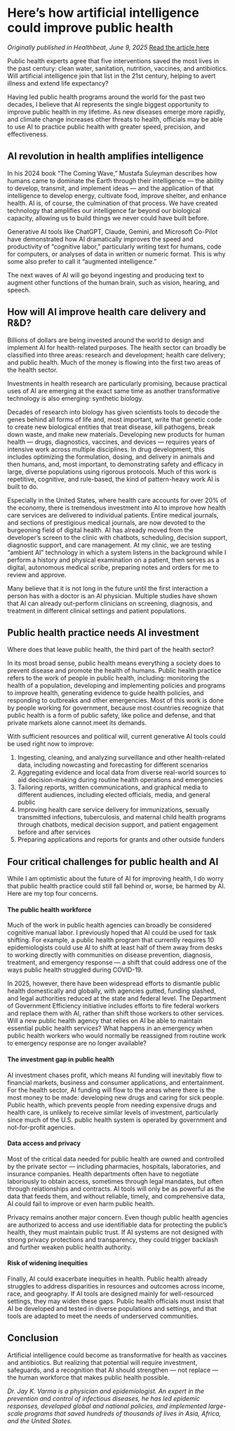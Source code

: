 # Here’s how artificial intelligence could improve public health

*Originally published in Healthbeat, June 9, 2025*
[Read the article here](https://www.healthbeat.org/2025/06/09/artificial-intelligence-public-health-diseases-climate/)

Public health experts agree that five interventions saved the most lives in the past century: clean water, sanitation, nutrition, vaccines, and antibiotics. Will artificial intelligence join that list in the 21st century, helping to avert illness and extend life expectancy?

Having led public health programs around the world for the past two decades, I believe that AI represents the single biggest opportunity to improve public health in my lifetime. As new diseases emerge more rapidly, and climate change increases other threats to health, officials may be able to use AI to practice public health with greater speed, precision, and effectiveness.

## AI revolution in health amplifies intelligence

In his 2024 book “The Coming Wave,” Mustafa Suleyman describes how humans came to dominate the Earth through their intelligence — the ability to develop, transmit, and implement ideas — and the application of that intelligence to develop energy, cultivate food, improve shelter, and enhance health. AI is, of course, the culmination of that process. We have created technology that amplifies our intelligence far beyond our biological capacity, allowing us to build things we never could have built before.

Generative AI tools like ChatGPT, Claude, Gemini, and Microsoft Co-Pilot have demonstrated how AI dramatically improves the speed and productivity of “cognitive labor,” particularly writing text for humans, code for computers, or analyses of data in written or numeric format. This is why some also prefer to call it “augmented intelligence.”

The next waves of AI will go beyond ingesting and producing text to augment other functions of the human brain, such as vision, hearing, and speech.

## How will AI improve health care delivery and R&D?

Billions of dollars are being invested around the world to design and implement AI for health-related purposes. The health sector can broadly be classified into three areas: research and development; health care delivery; and public health. Much of the money is flowing into the first two areas of the health sector.

Investments in health research are particularly promising, because practical uses of AI are emerging at the exact same time as another transformative technology is also emerging: synthetic biology.

Decades of research into biology has given scientists tools to decode the genes behind all forms of life and, most important, write that genetic code to create new biological entities that treat disease, kill pathogens, break down waste, and make new materials. Developing new products for human health — drugs, diagnostics, vaccines, and devices — requires years of intensive work across multiple disciplines. In drug development, this includes optimizing the formulation, dosing, and delivery in animals and then humans, and, most important, to demonstrating safety and efficacy in large, diverse populations using rigorous protocols. Much of this work is repetitive, cognitive, and rule-based, the kind of pattern-heavy work AI is built to do.

Especially in the United States, where health care accounts for over 20% of the economy, there is tremendous investment into AI to improve how health care services are delivered to individual patients. Entire medical journals, and sections of prestigious medical journals, are now devoted to the burgeoning field of digital health. AI has already moved from the developer’s screen to the clinic with chatbots, scheduling, decision support, diagnostic support, and care management. At my clinic, we are testing “ambient AI” technology in which a system listens in the background while I perform a history and physical examination on a patient, then serves as a digital, autonomous medical scribe, preparing notes and orders for me to review and approve.

Many believe that it is not long in the future until the first interaction a person has with a doctor is an AI physician. Multiple studies have shown that AI can already out-perform clinicians on screening, diagnosis, and treatment in different clinical settings and patient populations.

## Public health practice needs AI investment

Where does that leave public health, the third part of the health sector?

In its most broad sense, public health means everything a society does to prevent disease and promote the health of humans. Public health practice refers to the work of people in public health, including: monitoring the health of a population, developing and implementing policies and programs to improve health, generating evidence to guide health policies, and responding to outbreaks and other emergencies. Most of this work is done by people working for government, because most countries recognize that public health is a form of public safety, like police and defense, and that private markets alone cannot meet its demands.

With sufficient resources and political will, current generative AI tools could be used right now to improve:

1. Ingesting, cleaning, and analyzing surveillance and other health-related data, including nowcasting and forecasting for different scenarios
2. Aggregating evidence and local data from diverse real-world sources to aid decision-making during routine health operations and emergencies
3. Tailoring reports, written communications, and graphical media to different audiences, including elected officials, media, and general public
4. Improving health care service delivery for immunizations, sexually transmitted infections, tuberculosis, and maternal child health programs through chatbots, medical decision support, and patient engagement before and after services
5. Preparing applications and reports for grants and other outside funders

## Four critical challenges for public health and AI

While I am optimistic about the future of AI for improving health, I do worry that public health practice could still fall behind or, worse, be harmed by AI. Here are my top four concerns.

#### The public health workforce

Much of the work in public health agencies can broadly be considered cognitive manual labor. I previously hoped that AI could be used for task shifting. For example, a public health program that currently requires 10 epidemiologists could use AI to shift at least half of them away from desks to working directly with communities on disease prevention, diagnosis, treatment, and emergency response — a shift that could address one of the ways public health struggled during COVID-19.

In 2025, however, there have been widespread efforts to dismantle public health domestically and globally, with agencies gutted, funding slashed, and legal authorities reduced at the state and federal level. The Department of Government Efficiency initiative includes efforts to fire federal workers and replace them with AI, rather than shift those workers to other services. Will a new public health agency that relies on AI be able to maintain essential public health services? What happens in an emergency when public health workers who would normally be reassigned from routine work to emergency response are no longer available?

#### The investment gap in public health

AI investment chases profit, which means AI funding will inevitably flow to financial markets, business and consumer applications, and entertainment. For the health sector, AI funding will flow to the areas where there is the most money to be made: developing new drugs and caring for sick people. Public health, which prevents people from needing expensive drugs and health care, is unlikely to receive similar levels of investment, particularly since much of the U.S. public health system is operated by government and not-for-profit agencies.

#### Data access and privacy

Most of the critical data needed for public health are owned and controlled by the private sector — including pharmacies, hospitals, laboratories, and insurance companies. Health departments often have to negotiate laboriously to obtain access, sometimes through legal mandates, but often through relationships and contracts. AI tools will only be as powerful as the data that feeds them, and without reliable, timely, and comprehensive data, AI could fail to improve or even harm public health.

Privacy remains another major concern. Even though public health agencies are authorized to access and use identifiable data for protecting the public’s health, they must maintain public trust. If AI systems are not designed with strong privacy protections and transparency, they could trigger backlash and further weaken public health authority.

#### Risk of widening inequities

Finally, AI could exacerbate inequities in health. Public health already struggles to address disparities in resources and outcomes across income, race, and geography. If AI tools are designed mainly for well-resourced settings, they may widen these gaps. Public health officials must insist that AI be developed and tested in diverse populations and settings, and that tools are adapted to meet the needs of underserved communities.

## Conclusion

Artificial intelligence could become as transformative for health as vaccines and antibiotics. But realizing that potential will require investment, safeguards, and a recognition that AI should strengthen — not replace — the human workforce that makes public health possible.

*Dr. Jay K. Varma is a physician and epidemiologist. An expert in the prevention and control of infectious diseases, he has led epidemic responses, developed global and national policies, and implemented large-scale programs that saved hundreds of thousands of lives in Asia, Africa, and the United States.*
